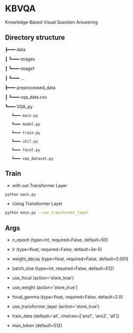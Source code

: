 # KBVQA
Knowledge-Based Visual Question Answering

## Directory structure

┣━━━ data

┃      ┗━━━ images

┃              ┗━━━ image1

┃              ┗━━━ ...

┣━━━ preprocessed_data

┃      ┗━━━ vqa_data.csv   

┗━━━ VQA_py

       ┗━━━ main.py
       
       ┗━━━ model.py
       
       ┗━━━ train.py
       
       ┗━━━ util.py
       
       ┗━━━ focal.py
       
       ┗━━━ vqa_dataset.py
       
## Train

- with out Transformer Layer
```bash
python main.py
```

- Using Transformer Layer
```bash
python main.py --use_transformer_layer
```

## Args
- n_epoch (type=int, required=False, default=50)
- lr (type=float, required=False, default=3e-5)
- weight_decay (type=float, required=False, default=0.001)
- batch_size (type=int, required=False, default=512)

- use_focal (action='store_true')
- use_weight (action='store_true')
- focal_gamma (type=float, required=False, default=2.0)

- use_transformer_layer (action='store_true')
- train_data (default='all', choices=['ans1', 'ans2', 'all'])
- max_token (default=512)
